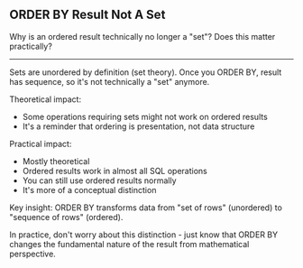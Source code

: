 ## ORDER BY Result Not A Set

Why is an ordered result technically no longer a "set"? Does this matter practically?

---

Sets are unordered by definition (set theory). Once you ORDER BY, result has sequence, so it's not technically a "set" anymore.

Theoretical impact:
- Some operations requiring sets might not work on ordered results
- It's a reminder that ordering is presentation, not data structure

Practical impact:
- Mostly theoretical
- Ordered results work in almost all SQL operations
- You can still use ordered results normally
- It's more of a conceptual distinction

Key insight: ORDER BY transforms data from "set of rows" (unordered) to "sequence of rows" (ordered).

In practice, don't worry about this distinction - just know that ORDER BY changes the fundamental nature of the result from mathematical perspective.

